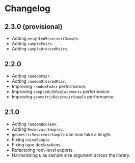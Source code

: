 # Changelog

## 2.3.0 (provisional)

- Adding `weightedReservoirSample`.
- Adding `samplePairs`.
- Adding `sampleOrderedPairs`.

## 2.2.0

- Adding `randomPair`.
- Adding `randomOrderedPair`.
- Improving `randomIndex` performance.
- Improving `sampleWithReplacements` performance.
- Improving `geometricReservoirSample` performance.

## 2.1.0

- Adding `randomBoolean`.
- Adding `ReservoirSampler`.
- `geometricReservoirSample` can now take a length.
- Fixing `naiveSample`.
- Fixing type declarations.
- Refactoring root-level exports.
- Harmonizing `k` as sample size argument across the library.
